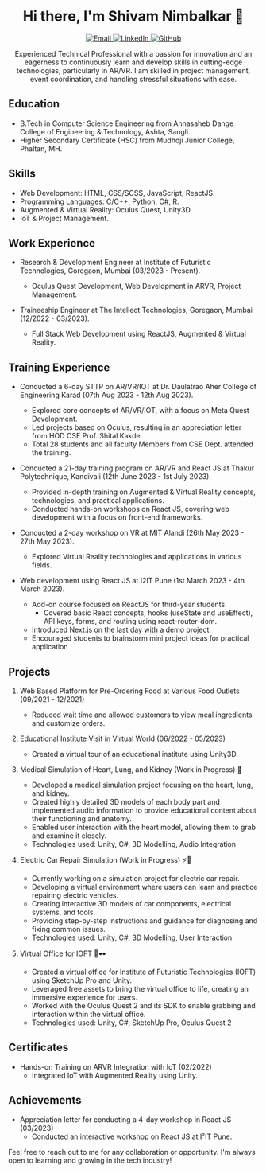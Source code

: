 <h1 align="center">Hi there, I'm Shivam Nimbalkar 👋</h1>

<p align="center">
  <a href="mailto:shivamnimbalkar3901@gmail.com">
    <img src="https://img.shields.io/badge/Email-Contact%20Me-blue" alt="Email">
  </a>
  <a href="https://www.linkedin.com/in/shivamnimbalkar">
    <img src="https://img.shields.io/badge/LinkedIn-Connect-blue" alt="LinkedIn">
  </a>
  <a href="https://github.com/ShivamNimbalkar">
    <img src="https://img.shields.io/badge/GitHub-Follow%20Me-lightgrey" alt="GitHub">
  </a>
</p>

<p align="center">Experienced Technical Professional with a passion for innovation and an eagerness to continuously learn and develop skills in cutting-edge technologies, particularly in AR/VR. I am skilled in project management, event coordination, and handling stressful situations with ease. </p>

## Education
- B.Tech in Computer Science Engineering from Annasaheb Dange College of Engineering & Technology, Ashta, Sangli.
- Higher Secondary Certificate (HSC) from Mudhoji Junior College, Phaltan, MH.

## Skills
- Web Development: HTML, CSS/SCSS, JavaScript, ReactJS.
- Programming Languages: C/C++, Python, C#, R.
- Augmented & Virtual Reality: Oculus Quest, Unity3D.
- IoT & Project Management.

## Work Experience
- Research & Development Engineer at Institute of Futuristic Technologies, Goregaon, Mumbai (03/2023 - Present).
  - Oculus Quest Development, Web Development in ARVR, Project Management.

- Traineeship Engineer at The Intellect Technologies, Goregaon, Mumbai (12/2022 - 03/2023).
  - Full Stack Web Development using ReactJS, Augmented & Virtual Reality.

## Training Experience
- Conducted a 6-day STTP on AR/VR/IOT at Dr. Daulatrao Aher College of Engineering Karad (07th Aug 2023 - 12th Aug 2023).
  - Explored core concepts of AR/VR/IOT, with a focus on Meta Quest Development.
  - Led projects based on Oculus, resulting in an appreciation letter from HOD CSE Prof. Shital Kakde.
  - Total 28 students and all faculty Members from CSE Dept. attended the training. 

- Conducted a 21-day training program on AR/VR and React JS at Thakur Polytechnique, Kandivali (12th June 2023 - 1st July 2023).
  - Provided in-depth training on Augmented & Virtual Reality concepts, technologies, and practical applications.
  - Conducted hands-on workshops on React JS, covering web development with a focus on front-end frameworks.

- Conducted a 2-day workshop on VR at MIT Alandi (26th May 2023 - 27th May 2023).
  - Explored Virtual Reality technologies and applications in various fields.

- Web development using React JS at I2IT Pune (1st March 2023 - 4th March 2023).
  - Add-on course focused on ReactJS for third-year students.
      - Covered basic React concepts, hooks (useState and useEffect), API keys, forms, and routing using react-router-dom.
  -  Introduced Next.js on the last day with a demo project.
  -  Encouraged students to brainstorm mini project ideas for practical application

## Projects
1. Web Based Platform for Pre-Ordering Food at Various Food Outlets (09/2021 - 12/2021)
   - Reduced wait time and allowed customers to view meal ingredients and customize orders.

2. Educational Institute Visit in Virtual World (06/2022 - 05/2023)
   - Created a virtual tour of an educational institute using Unity3D.

3. Medical Simulation of Heart, Lung, and Kidney (Work in Progress) 🏥
   - Developed a medical simulation project focusing on the heart, lung, and kidney.
   - Created highly detailed 3D models of each body part and implemented audio information to provide educational content about their functioning and anatomy.
   - Enabled user interaction with the heart model, allowing them to grab and examine it closely.
   - Technologies used: Unity, C#, 3D Modelling, Audio Integration

4. Electric Car Repair Simulation (Work in Progress) ⚡🚗
   - Currently working on a simulation project for electric car repair.
   - Developing a virtual environment where users can learn and practice repairing electric vehicles.
   - Creating interactive 3D models of car components, electrical systems, and tools.
   - Providing step-by-step instructions and guidance for diagnosing and fixing common issues.
   - Technologies used: Unity, C#, 3D Modelling, User Interaction

5. Virtual Office for IOFT 🏢🕶️
   - Created a virtual office for Institute of Futuristic Technologies (IOFT) using SketchUp Pro and Unity.
   - Leveraged free assets to bring the virtual office to life, creating an immersive experience for users.
   - Worked with the Oculus Quest 2 and its SDK to enable grabbing and interaction within the virtual office.
   - Technologies used: Unity, C#, SketchUp Pro, Oculus Quest 2

## Certificates
- Hands-on Training on ARVR Integration with IoT (02/2022)
  - Integrated IoT with Augmented Reality using Unity.

## Achievements
- Appreciation letter for conducting a 4-day workshop in React JS (03/2023)
  - Conducted an interactive workshop on React JS at I²IT Pune.

Feel free to reach out to me for any collaboration or opportunity. I'm always open to learning and growing in the tech industry!
